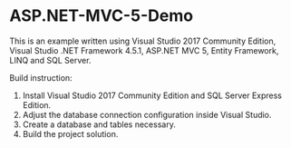 # ASP.NET-MVC-5-Demo

This is an example written using Visual Studio 2017 Community Edition, Visual Studio .NET Framework 4.5.1, ASP.NET MVC 5, Entity Framework, LINQ and SQL Server.

Build instruction:
1. Install Visual Studio 2017 Community Edition and SQL Server Express Edition.
2. Adjust the database connection configuration inside Visual Studio.
3. Create a database and tables necessary.
4. Build the project solution.







